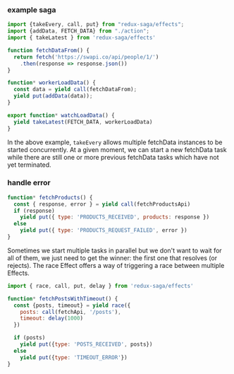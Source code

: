 ### example saga

```javascript
import {takeEvery, call, put} from "redux-saga/effects";
import {addData, FETCH_DATA} from "./action";
import { takeLatest } from 'redux-saga/effects'

function fetchDataFrom() {
  return fetch('https://swapi.co/api/people/1/')
    .then(response => response.json())
}

function* workerLoadData() {
  const data = yield call(fetchDataFrom);
  yield put(addData(data));
}

export function* watchLoadData() {
  yield takeLatest(FETCH_DATA, workerLoadData)
}
```

In the above example, `takeEvery` allows multiple fetchData instances to be started concurrently.
At a given moment, we can start a new fetchData task while there are still one or more previous fetchData tasks which have not yet terminated.

### handle error

```javascript
function* fetchProducts() {
  const { response, error } = yield call(fetchProductsApi)
  if (response)
    yield put({ type: 'PRODUCTS_RECEIVED', products: response })
  else
    yield put({ type: 'PRODUCTS_REQUEST_FAILED', error })
}
```

Sometimes we start multiple tasks in parallel but we don't want to wait for all of them, we just need to get the winner: the first one that resolves (or rejects). 
The race Effect offers a way of triggering a race between multiple Effects.

```javascript
import { race, call, put, delay } from 'redux-saga/effects'

function* fetchPostsWithTimeout() {
  const {posts, timeout} = yield race({
    posts: call(fetchApi, '/posts'),
    timeout: delay(1000)
  })

  if (posts)
    yield put({type: 'POSTS_RECEIVED', posts})
  else
    yield put({type: 'TIMEOUT_ERROR'})
}
```
